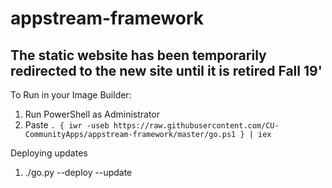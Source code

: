 # appstream-framework

## The static website has been temporarily redirected to the new site until it is retired Fall 19'

To Run in your Image Builder:

1. Run PowerShell as Administrator
2. Paste `. { iwr -useb https://raw.githubusercontent.com/CU-CommunityApps/appstream-framework/master/go.ps1 } | iex`

Deploying updates

1. ./go.py --deploy --update
